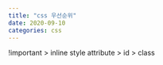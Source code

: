 ```yaml
---
title: "css 우선순위"
date: 2020-09-10 
categories: css
---
```



!important > inline style attribute > id > class
